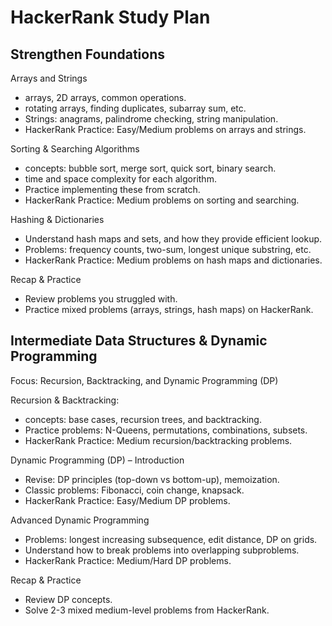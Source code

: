 # HackerRank Study Plan

## Strengthen Foundations

Arrays and Strings

- arrays, 2D arrays, common operations.
- rotating arrays, finding duplicates, subarray sum, etc.
- Strings: anagrams, palindrome checking, string manipulation.
- HackerRank Practice: Easy/Medium problems on arrays and strings.

Sorting & Searching Algorithms

- concepts: bubble sort, merge sort, quick sort, binary search.
- time and space complexity for each algorithm.
- Practice implementing these from scratch.
- HackerRank Practice: Medium problems on sorting and searching.

Hashing & Dictionaries

- Understand hash maps and sets, and how they provide efficient lookup.
- Problems: frequency counts, two-sum, longest unique substring, etc.
- HackerRank Practice: Medium problems on hash maps and dictionaries.

Recap & Practice

- Review problems you struggled with.
- Practice mixed problems (arrays, strings, hash maps) on HackerRank.

## Intermediate Data Structures & Dynamic Programming

Focus: Recursion, Backtracking, and Dynamic Programming (DP)

Recursion & Backtracking:

- concepts: base cases, recursion trees, and backtracking.
- Practice problems: N-Queens, permutations, combinations, subsets.
- HackerRank Practice: Medium recursion/backtracking problems.

Dynamic Programming (DP) – Introduction

- Revise: DP principles (top-down vs bottom-up), memoization.
- Classic problems: Fibonacci, coin change, knapsack.
- HackerRank Practice: Easy/Medium DP problems.

Advanced Dynamic Programming

- Problems: longest increasing subsequence, edit distance, DP on grids.
- Understand how to break problems into overlapping subproblems.
- HackerRank Practice: Medium/Hard DP problems.

Recap & Practice

- Review DP concepts.
- Solve 2-3 mixed medium-level problems from HackerRank.
